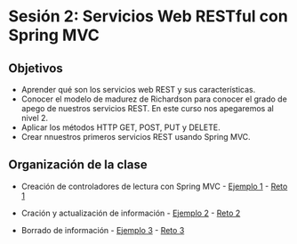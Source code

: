 
# Sesión 2: Servicios Web RESTful con Spring MVC

## Objetivos
- Aprender qué son los servicios web REST y sus características.
- Conocer el modelo de madurez de Richardson para conocer el grado de apego de nuestros servicios REST. En este curso nos apegaremos al nivel 2.
- Aplicar los métodos HTTP GET, POST, PUT y DELETE.
- Crear nnuestros primeros servicios REST usando Spring MVC. 

## Organización de la clase

- Creación de controladores de lectura con Spring MVC
        - [Ejemplo 1](Ejemplo-01)
        - [Reto 1](Reto-01)

- Cración y actualización de información
        - [Ejemplo 2](Ejemplo-02)
        - [Reto 2](Reto-02)
        
- Borrado de información
        - [Ejemplo 3](Ejemplo-03)
        - [Reto 3](Reto-03)
 


